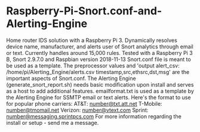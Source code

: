 # Raspberry-Pi-Snort.conf-and-Alerting-Engine
Home router IDS solution with a Raspberry Pi 3. Dynamically resolves device name, manufacturer, and alerts user of Snort analytics through email or text. Currently handles around 15,000 rules.
Tested with a Raspberry Pi 3 B, Snort 2.9.7.0 and Raspbian version 2018-11-13
Snort.conf file is meant to be used as a template. 
The preprocessor values and 'output alert_csv: /home/pi/Alerting_Engine/alerts.csv timestamp,src,ethsrc,dst,msg' are the important aspects of Snort.conf.
The Alerting Engine (generate_snort_report.sh) needs basic modification upon install and serves as a host to add additional features.
emailformat.txt is used as a template by the Alerting Engine for SSMTP email or text alerts.
Here's the format to use for popular phone carriers:
AT&T: number@txt.att.net 
T-Mobile: number@tmomail.net
Verizon: number@vtext.com 
Sprint: number@messaging.sprintpcs.com
For more information regarding the install or setup - send me a message.
